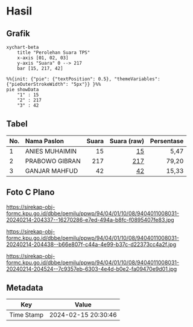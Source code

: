 # Hasil

## Grafik

```mermaid
xychart-beta
    title "Perolehan Suara TPS"
    x-axis [01, 02, 03]
    y-axis "Suara" 0 --> 217
    bar [15, 217, 42]
```

```mermaid
%%{init: {"pie": {"textPosition": 0.5}, "themeVariables": {"pieOuterStrokeWidth": "5px"}} }%%
pie showData
    "1" : 15
    "2" : 217
    "3" : 42
```

## Tabel

| No. | Nama Paslon    | Suara | Suara (raw) | Persentase |
|:--- |:-------------- | -----:| -----------:| ----------:|
| 1   | ANIES MUHAIMIN | 15    | [15][p-1]   | 5,47       |
| 2   | PRABOWO GIBRAN | 217   | [217][p-2]  | 79,20      |
| 3   | GANJAR MAHFUD  | 42    | [42][p-3]   | 15,33      |


[p-1]: https://github.com/gigit-pemilu/pemilu-2024-94-papua-tengah/blob/main/pilpres/hitung-suara/sub/94-papua-tengah/sub/04-mimika/sub/01-mimika-baru/sub/1008-pasar-sentral/sub/031-tps/sub/paslon-1.txt
[p-2]: https://github.com/gigit-pemilu/pemilu-2024-94-papua-tengah/blob/main/pilpres/hitung-suara/sub/94-papua-tengah/sub/04-mimika/sub/01-mimika-baru/sub/1008-pasar-sentral/sub/031-tps/sub/paslon-2.txt
[p-3]: https://github.com/gigit-pemilu/pemilu-2024-94-papua-tengah/blob/main/pilpres/hitung-suara/sub/94-papua-tengah/sub/04-mimika/sub/01-mimika-baru/sub/1008-pasar-sentral/sub/031-tps/sub/paslon-3.txt

## Foto C Plano

https://sirekap-obj-formc.kpu.go.id/dbbe/pemilu/ppwp/94/04/01/10/08/9404011008031-20240214-204337--16270286-e7ed-494a-b8fc-f0895407fe83.jpg

https://sirekap-obj-formc.kpu.go.id/dbbe/pemilu/ppwp/94/04/01/10/08/9404011008031-20240214-204438--b66e807f-c44a-4e99-b37c-d22373cc4a2f.jpg

https://sirekap-obj-formc.kpu.go.id/dbbe/pemilu/ppwp/94/04/01/10/08/9404011008031-20240214-204524--7c9357eb-6303-4e4d-b0e2-fa09470e9d01.jpg


## Metadata

| Key        | Value               |
| ---------- | ------------------- |
| Time Stamp | 2024-02-15 20:30:46 |



